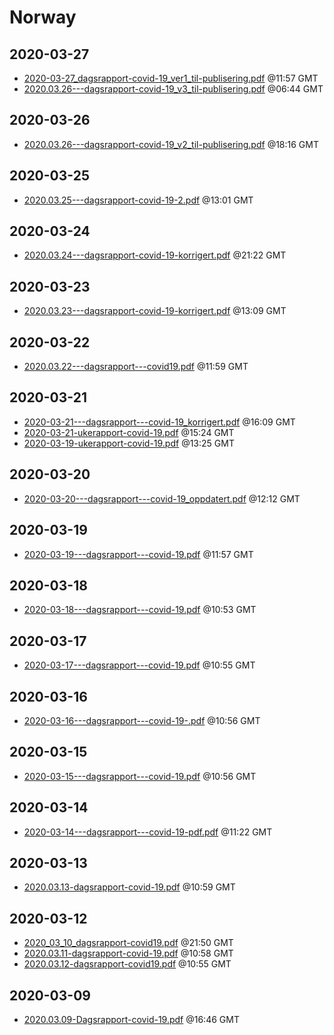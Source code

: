 # Norway


## 2020-03-27

* [2020-03-27\_dagsrapport-covid-19\_ver1\_til-publisering.pdf](8bb3dbb32bd988be3f31abb6d3d12e5cbfbb9792/file.pdf) @11:57 GMT
* [2020.03.26---dagsrapport-covid-19\_v3\_til-publisering.pdf](2d74372f615c645a87cbc06a3c8a2eb661bd3a84/file.pdf) @06:44 GMT

## 2020-03-26

* [2020.03.26---dagsrapport-covid-19\_v2\_til-publisering.pdf](c58f5ebdb79cc8b0d8b6b5a7c3e8122879a17e30/file.pdf) @18:16 GMT

## 2020-03-25

* [2020.03.25---dagsrapport-covid-19-2.pdf](f66a19354b003fedadbf97f442977804d8e4a912/file.pdf) @13:01 GMT

## 2020-03-24

* [2020.03.24---dagsrapport-covid-19-korrigert.pdf](ccc48459c2b4ed6654750cb0e78ec0432b8557ba/file.pdf) @21:22 GMT

## 2020-03-23

* [2020.03.23---dagsrapport-covid-19-korrigert.pdf](00a15d9070c4b82ef595f854385e2fce905197c9/file.pdf) @13:09 GMT

## 2020-03-22

* [2020.03.22---dagsrapport---covid19.pdf](3f7b9218a72f8a561bbd6e906171091e3a43eb58/file.pdf) @11:59 GMT

## 2020-03-21

* [2020-03-21---dagsrapport---covid-19\_korrigert.pdf](6af0f18d71a593c7596ce73534be7aa0e07827c5/file.pdf) @16:09 GMT
* [2020-03-21-ukerapport-covid-19.pdf](34e4104f1521e72ed12e7980143b5d8c73ac0b39/file.pdf) @15:24 GMT
* [2020-03-19-ukerapport-covid-19.pdf](1b0715d8b5cd05fe2a8dc40177cc0d9601d53b71/file.pdf) @13:25 GMT

## 2020-03-20

* [2020-03-20---dagsrapport---covid-19\_oppdatert.pdf](1eab2d679cf5271519787730bd7f33f5ffe67025/file.pdf) @12:12 GMT

## 2020-03-19

* [2020-03-19---dagsrapport---covid-19.pdf](855522657070de5d14ccdba98dae9db59bd6e214/file.pdf) @11:57 GMT

## 2020-03-18

* [2020-03-18---dagsrapport---covid-19.pdf](ef529e4abbd022068c091187fb2dbafc6b874a9f/file.pdf) @10:53 GMT

## 2020-03-17

* [2020-03-17---dagsrapport---covid-19.pdf](cfbf08fb2008e89b3c90e97414965df7e398e4c4/file.pdf) @10:55 GMT

## 2020-03-16

* [2020-03-16---dagsrapport---covid-19-.pdf](acc5c8e650129347ecf751c56706562e38ee1af8/file.pdf) @10:56 GMT

## 2020-03-15

* [2020-03-15---dagsrapport---covid-19.pdf](d466764ed189e8fb6100266fa7e1ebe53495b1a4/file.pdf) @10:56 GMT

## 2020-03-14

* [2020-03-14---dagsrapport---covid-19-pdf.pdf](462e961962158a54dff1b6f0801ec56930b9369e/file.pdf) @11:22 GMT

## 2020-03-13

* [2020.03.13-dagsrapport-covid-19.pdf](6f6cce5db49f2a1c4bcb6a6c822192c5cdc40775/file.pdf) @10:59 GMT

## 2020-03-12

* [2020\_03\_10\_dagsrapport-covid19.pdf](d6b20864007e8a27db2aae7b5130cc41b70e1bc4/file.pdf) @21:50 GMT
* [2020.03.11-dagsrapport-covid-19.pdf](5c98618d7a3fd7bd3c18956b99458c33a1d6441b/file.pdf) @10:58 GMT
* [2020.03.12-dagsrapport-covid19.pdf](569c82d9c990dda15ac66d231614e8f25976743f/file.pdf) @10:55 GMT

## 2020-03-09

* [2020.03.09-Dagsrapport-covid-19.pdf](c149a54e467d673723aa93beb1b2b9ae9e2231d2/file.pdf) @16:46 GMT
